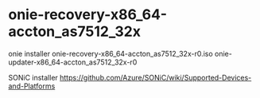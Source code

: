 # onie-recovery-x86_64-accton_as7512_32x

onie installer onie-recovery-x86_64-accton_as7512_32x-r0.iso
onie-updater-x86_64-accton_as7512_32x-r0

SONiC installer
https://github.com/Azure/SONiC/wiki/Supported-Devices-and-Platforms
